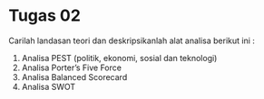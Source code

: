 # Tugas 02

Carilah landasan teori dan deskripsikanlah alat analisa berikut ini :

1. Analisa PEST (politik, ekonomi, sosial dan teknologi)
2. Analisa Porter’s Five Force
3. Analisa Balanced Scorecard
4. Analisa SWOT
